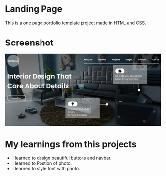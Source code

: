 
# Landing Page

This is a one page portfolio template project made in HTML and CSS.

# Screenshot

![Screenshot](./image.png)

# My learnings from this projects

- I learned to design beautiful buttons and navbar.
- I learned to Postion of photo.
- I learned to style font with photo.



